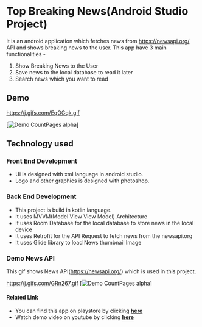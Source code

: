 # Top Breaking News(Android Studio Project)

It is an android application which fetches news from https://newsapi.org/ API and shows breaking news to the user. This app have 3 main functionalities -
1. Show Breaking News to the User
2. Save news to the local database to read it later
3. Search news which you want to read


##  Demo


https://j.gifs.com/EqOGqk.gif

[![Demo CountPages alpha](https://j.gifs.com/EqOGqk.gif)] 

## Technology used

### Front End Development 
- Ui is designed with xml language in android studio. 
- Logo and other graphics is designed with photoshop. 

### Back End Development

- This project is build in kotlin language.
- It uses MVVM(Model View View Model) Architecture
- It uses Room Database for the local database to store news in the local device
- It uses Retrofit for the API Request to fetch news from the newsapi.org
- It uses Glide library to load News thumbnail Image

### Demo News API
This gif shows News API(https://newsapi.org/) which is used in this project.


https://j.gifs.com/GRn267.gif
[![Demo CountPages alpha](https://j.gifs.com/GRn267.gif)]



#### Related Link
- You can find this app on playstore by clicking [**here**](https://play.google.com/store/apps/details?id=com.testyo.org)
- Watch demo video on youtube by clicking [**here**](https://youtu.be/t96wkApy5yo)



